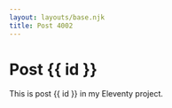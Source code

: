 ```yaml
---
layout: layouts/base.njk
title: Post 4002
---
```


# Post {{ id }}

This is post {{ id }} in my Eleventy project.
